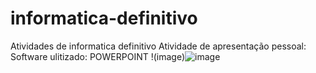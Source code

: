 # informatica-definitivo
Atividades de informatica definitivo
  Atividade de apresentação pessoal: Software ulitizado: POWERPOINT
!(image)![image](https://github.com/user-attachments/assets/729e218c-c727-48c1-8624-46449fe5c0a5)
